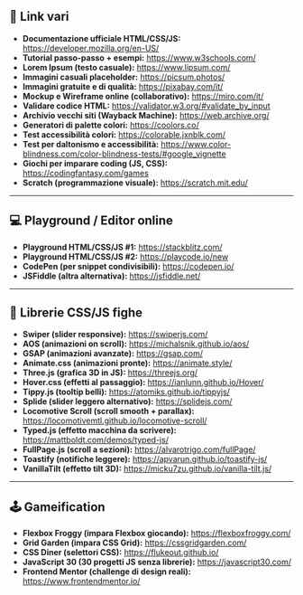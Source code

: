 ## 📎 Link vari
- **Documentazione ufficiale HTML/CSS/JS:** https://developer.mozilla.org/en-US/
- **Tutorial passo-passo + esempi:** https://www.w3schools.com/
- **Lorem Ipsum (testo casuale):** https://www.lipsum.com/
- **Immagini casuali placeholder:** https://picsum.photos/
- **Immagini gratuite e di qualità:** https://pixabay.com/it/
- **Mockup e Wireframe online (collaborativo):** https://miro.com/it/
- **Validare codice HTML:** https://validator.w3.org/#validate_by_input
- **Archivio vecchi siti (Wayback Machine):** https://web.archive.org/
- **Generatori di palette colori:** https://coolors.co/
- **Test accessibilità colori:** https://colorable.jxnblk.com/
- **Test per daltonismo e accessibilità:** https://www.color-blindness.com/color-blindness-tests/#google_vignette
- **Giochi per imparare coding (JS, CSS):** https://codingfantasy.com/games
- **Scratch (programmazione visuale):** https://scratch.mit.edu/

---

## 💻 Playground / Editor online
- **Playground HTML/CSS/JS #1:** https://stackblitz.com/
- **Playground HTML/CSS/JS #2:** https://playcode.io/new
- **CodePen (per snippet condivisibili):** https://codepen.io/
- **JSFiddle (altra alternativa):** https://jsfiddle.net/

---

## 🎨 Librerie CSS/JS fighe
- **Swiper (slider responsive):** https://swiperjs.com/
- **AOS (animazioni on scroll):** https://michalsnik.github.io/aos/
- **GSAP (animazioni avanzate):** https://gsap.com/
- **Animate.css (animazioni pronte):** https://animate.style/
- **Three.js (grafica 3D in JS):** https://threejs.org/
- **Hover.css (effetti al passaggio):** https://ianlunn.github.io/Hover/
- **Tippy.js (tooltip belli):** https://atomiks.github.io/tippyjs/
- **Splide (slider leggero alternativo):** https://splidejs.com/
- **Locomotive Scroll (scroll smooth + parallax):** https://locomotivemtl.github.io/locomotive-scroll/
- **Typed.js (effetto macchina da scrivere):** https://mattboldt.com/demos/typed-js/
- **FullPage.js (scroll a sezioni):** https://alvarotrigo.com/fullPage/
- **Toastify (notifiche leggere):** https://apvarun.github.io/toastify-js/
- **VanillaTilt (effetto tilt 3D):** https://micku7zu.github.io/vanilla-tilt.js/

---

## 🕹️ Gameification
- **Flexbox Froggy (impara Flexbox giocando):** https://flexboxfroggy.com/
- **Grid Garden (impara CSS Grid):** https://cssgridgarden.com/
- **CSS Diner (selettori CSS):** https://flukeout.github.io/
- **JavaScript 30 (30 progetti JS senza librerie):** https://javascript30.com/
- **Frontend Mentor (challenge di design reali):** https://www.frontendmentor.io/
